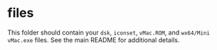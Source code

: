 # files

This folder should contain your `dsk`, `iconset`, `vMac.ROM`, and `wx64/Mini vMac.exe` files. See the main README for additional details.

